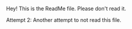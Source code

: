 Hey! This is the ReadMe file. Please don't read it.

Attempt 2: Another attempt to not read this file.
